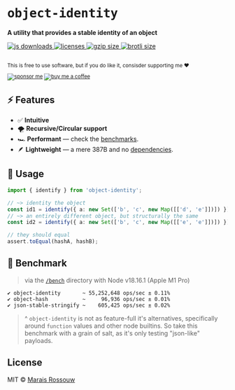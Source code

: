 <div align="left">

<samp>

# object-identity

</samp>

**A utility that provides a stable identity of an object**

<a href="https://npm-stat.com/charts.html?package=object-identity">
  <img src="https://badgen.net/npm/dm/object-identity?color=black&label=npm%20downloads" alt="js downloads">
</a>
<a href="https://licenses.dev/npm/object-identity">
  <img src="https://licenses.dev/b/npm/object-identity?style=dark" alt="licenses" />
</a>
<a href="https://unpkg.com/object-identity/index.mjs">
  <img src="https://img.badgesize.io/https://unpkg.com/object-identity/index.mjs?compression=gzip&label=gzip&color=black" alt="gzip size" />
</a>
<a href="https://unpkg.com/object-identity/index.mjs">
  <img src="https://img.badgesize.io/https://unpkg.com/object-identity/index.mjs?compression=brotli&label=brotli&color=black" alt="brotli size" />
</a>

<br>
<br>

<sup>

This is free to use software, but if you do like it, consisder supporting me ❤️

[![sponsor me](https://badgen.net/badge/icon/sponsor?icon=github&label&color=gray)](https://github.com/sponsors/maraisr)
[![buy me a coffee](https://badgen.net/badge/icon/buymeacoffee?icon=buymeacoffee&label&color=gray)](https://www.buymeacoffee.com/marais)

</sup>

</div>

## ⚡ Features

- ✅ **Intuitive**
- 🌪 **Recursive/Circular support**
- 🏎 **Performant** — check the [benchmarks](#-benchmark).
- 🪶 **Lightweight** — a mere 387B and no [dependencies](https://npm.anvaka.com/#/view/2d/object-identity/).

## 🚀 Usage

```ts
import { identify } from 'object-identity';

// ~> identity the object
const id1 = identify({ a: new Set(['b', 'c', new Map([['d', 'e']])]) });
// ~> an entirely different object, but structurally the same
const id2 = identify({ a: new Set(['b', 'c', new Map([['e', 'e']])]) });

// they should equal
assert.toEqual(hashA, hashB);
```

## 💨 Benchmark

> via the [`/bench`](/bench) directory with Node v18.16.1 (Apple M1 Pro)

```
✔ object-identity       ~ 55,252,648 ops/sec ± 0.11%
✔ object-hash           ~     96,936 ops/sec ± 0.01%
✔ json-stable-stringify ~    605,425 ops/sec ± 0.02%
```

> ^ `object-identity` is not as feature-full it's alternatives, specifically around `function` values and other node
> builtins. So take this benchmark with a grain of salt, as it's only testing "json-like" payloads.

## License

MIT © [Marais Rossouw](https://marais.io)
